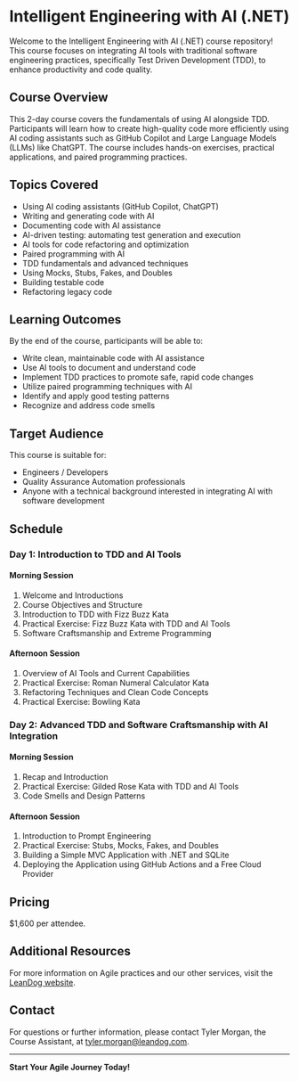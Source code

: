 # Intelligent Engineering with AI (.NET)

Welcome to the Intelligent Engineering with AI (.NET) course repository! This course focuses on integrating AI tools with traditional software engineering practices, specifically Test Driven Development (TDD), to enhance productivity and code quality.

## Course Overview

This 2-day course covers the fundamentals of using AI alongside TDD. Participants will learn how to create high-quality code more efficiently using AI coding assistants such as GitHub Copilot and Large Language Models (LLMs) like ChatGPT. The course includes hands-on exercises, practical applications, and paired programming practices.

## Topics Covered

- Using AI coding assistants (GitHub Copilot, ChatGPT)
- Writing and generating code with AI
- Documenting code with AI assistance
- AI-driven testing: automating test generation and execution
- AI tools for code refactoring and optimization
- Paired programming with AI
- TDD fundamentals and advanced techniques
- Using Mocks, Stubs, Fakes, and Doubles
- Building testable code
- Refactoring legacy code

## Learning Outcomes

By the end of the course, participants will be able to:

- Write clean, maintainable code with AI assistance
- Use AI tools to document and understand code
- Implement TDD practices to promote safe, rapid code changes
- Utilize paired programming techniques with AI
- Identify and apply good testing patterns
- Recognize and address code smells

## Target Audience

This course is suitable for:

- Engineers / Developers
- Quality Assurance Automation professionals
- Anyone with a technical background interested in integrating AI with software development

## Schedule

### Day 1: Introduction to TDD and AI Tools

#### Morning Session

1. Welcome and Introductions
2. Course Objectives and Structure
3. Introduction to TDD with Fizz Buzz Kata
4. Practical Exercise: Fizz Buzz Kata with TDD and AI Tools
5. Software Craftsmanship and Extreme Programming

#### Afternoon Session

1. Overview of AI Tools and Current Capabilities
2. Practical Exercise: Roman Numeral Calculator Kata
3. Refactoring Techniques and Clean Code Concepts
4. Practical Exercise: Bowling Kata

### Day 2: Advanced TDD and Software Craftsmanship with AI Integration

#### Morning Session

1. Recap and Introduction
2. Practical Exercise: Gilded Rose Kata with TDD and AI Tools
3. Code Smells and Design Patterns

#### Afternoon Session

1. Introduction to Prompt Engineering
2. Practical Exercise: Stubs, Mocks, Fakes, and Doubles
3. Building a Simple MVC Application with .NET and SQLite
4. Deploying the Application using GitHub Actions and a Free Cloud Provider

## Pricing

$1,600 per attendee.

## Additional Resources

For more information on Agile practices and our other services, visit the [LeanDog website](https://www.leandog.com).

## Contact

For questions or further information, please contact Tyler Morgan, the Course Assistant, at tyler.morgan@leandog.com.

---

**Start Your Agile Journey Today!**

